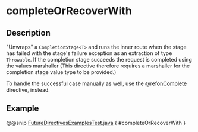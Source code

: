 # completeOrRecoverWith

## Description

"Unwraps" a `CompletionStage<T>` and runs the inner route when the stage has failed
with the stage's failure exception as an extraction of type `Throwable`.
If the completion stage succeeds the request is completed using the values marshaller
(This directive therefore requires a marshaller for the completion stage value type to be
provided.)

To handle the successful case manually as well, use the @ref[onComplete](onComplete.md) directive, instead.

## Example

@@snip [FutureDirectivesExamplesTest.java](../../../../../../../test/java/docs/http/javadsl/server/directives/FutureDirectivesExamplesTest.java) { #completeOrRecoverWith }
